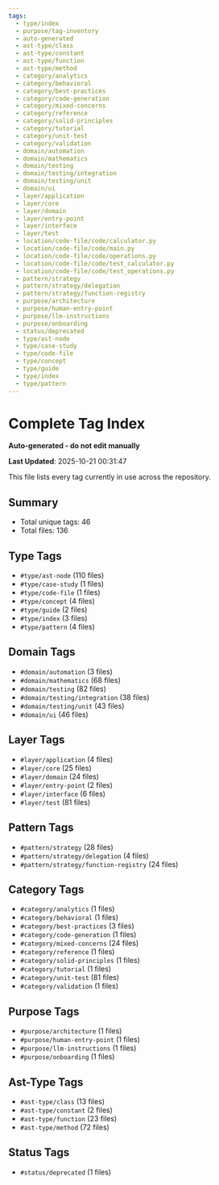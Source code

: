 ```yaml
---
tags:
  - type/index
  - purpose/tag-inventory
  - auto-generated
  - ast-type/class
  - ast-type/constant
  - ast-type/function
  - ast-type/method
  - category/analytics
  - category/behavioral
  - category/best-practices
  - category/code-generation
  - category/mixed-concerns
  - category/reference
  - category/solid-principles
  - category/tutorial
  - category/unit-test
  - category/validation
  - domain/automation
  - domain/mathematics
  - domain/testing
  - domain/testing/integration
  - domain/testing/unit
  - domain/ui
  - layer/application
  - layer/core
  - layer/domain
  - layer/entry-point
  - layer/interface
  - layer/test
  - location/code-file/code/calculator.py
  - location/code-file/code/main.py
  - location/code-file/code/operations.py
  - location/code-file/code/test_calculator.py
  - location/code-file/code/test_operations.py
  - pattern/strategy
  - pattern/strategy/delegation
  - pattern/strategy/function-registry
  - purpose/architecture
  - purpose/human-entry-point
  - purpose/llm-instructions
  - purpose/onboarding
  - status/deprecated
  - type/ast-node
  - type/case-study
  - type/code-file
  - type/concept
  - type/guide
  - type/index
  - type/pattern
---
```


# Complete Tag Index

**Auto-generated - do not edit manually**

**Last Updated**: 2025-10-21 00:31:47

This file lists every tag currently in use across the repository.

## Summary

- Total unique tags: 46
- Total files: 136

## Type Tags

- `#type/ast-node` (110 files)
- `#type/case-study` (1 files)
- `#type/code-file` (1 files)
- `#type/concept` (4 files)
- `#type/guide` (2 files)
- `#type/index` (3 files)
- `#type/pattern` (4 files)

## Domain Tags

- `#domain/automation` (3 files)
- `#domain/mathematics` (68 files)
- `#domain/testing` (82 files)
- `#domain/testing/integration` (38 files)
- `#domain/testing/unit` (43 files)
- `#domain/ui` (46 files)

## Layer Tags

- `#layer/application` (4 files)
- `#layer/core` (25 files)
- `#layer/domain` (24 files)
- `#layer/entry-point` (2 files)
- `#layer/interface` (6 files)
- `#layer/test` (81 files)

## Pattern Tags

- `#pattern/strategy` (28 files)
- `#pattern/strategy/delegation` (4 files)
- `#pattern/strategy/function-registry` (24 files)

## Category Tags

- `#category/analytics` (1 files)
- `#category/behavioral` (1 files)
- `#category/best-practices` (3 files)
- `#category/code-generation` (1 files)
- `#category/mixed-concerns` (24 files)
- `#category/reference` (1 files)
- `#category/solid-principles` (1 files)
- `#category/tutorial` (1 files)
- `#category/unit-test` (81 files)
- `#category/validation` (1 files)

## Purpose Tags

- `#purpose/architecture` (1 files)
- `#purpose/human-entry-point` (1 files)
- `#purpose/llm-instructions` (1 files)
- `#purpose/onboarding` (1 files)

## Ast-Type Tags

- `#ast-type/class` (13 files)
- `#ast-type/constant` (2 files)
- `#ast-type/function` (23 files)
- `#ast-type/method` (72 files)

## Status Tags

- `#status/deprecated` (1 files)
